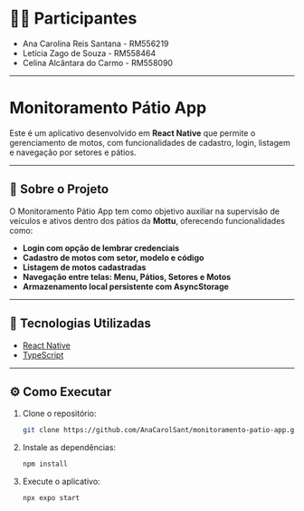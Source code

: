 # 👩‍💻 Participantes

- Ana Carolina Reis Santana - RM556219  
- Letícia Zago de Souza - RM558464  
- Celina Alcântara do Carmo - RM558090  

---

# Monitoramento Pátio App

Este é um aplicativo desenvolvido em **React Native** que permite o gerenciamento de motos, com funcionalidades de cadastro, login, listagem e navegação por setores e pátios.

---

## 📱 Sobre o Projeto

O Monitoramento Pátio App tem como objetivo auxiliar na supervisão de veículos e ativos dentro dos pátios da **Mottu**, oferecendo funcionalidades como:

- **Login com opção de lembrar credenciais**
- **Cadastro de motos com setor, modelo e código**
- **Listagem de motos cadastradas**
- **Navegação entre telas: Menu, Pátios, Setores e Motos**
- **Armazenamento local persistente com AsyncStorage**

---

## 🚀 Tecnologias Utilizadas

- [React Native](https://reactnative.dev/)
- [TypeScript](https://www.typescriptlang.org/)

---

## ⚙️ Como Executar

1. Clone o repositório:
   ```bash
   git clone https://github.com/AnaCarolSant/monitoramento-patio-app.git
   ```

2. Instale as dependências:
   ```bash
   npm install
   ```

3. Execute o aplicativo:
   ```bash
   npx expo start
   ```
